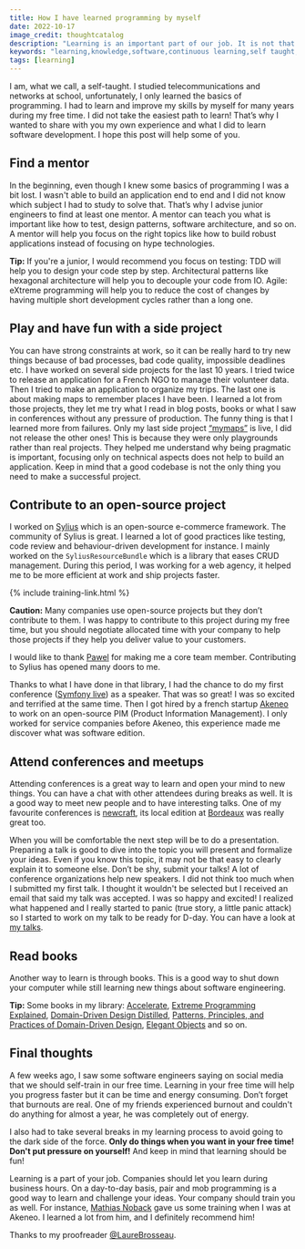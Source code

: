 ```yaml
---
title: How I have learned programming by myself
date: 2022-10-17
image_credit: thoughtcatalog
description: "Learning is an important part of our job. It is not that easy when you don’t know where to start, especially if you're self-taught like me. I share what I did to learn software development for the last 15 years in this blog post."
keywords: "learning,knowledge,software,continuous learning,self taught,mentor,open source,conference,books,burnout,training"
tags: [learning]
---
```


I am, what we call, a self-taught. I studied telecommunications and networks at school, unfortunately, I only learned the basics of programming. I had to learn and improve my skills by myself for many years during my free time. I did not take the easiest path to learn! That’s why I wanted to share with you my own experience and what I did to learn software development. I hope this post will help some of you.

## Find a mentor

In the beginning, even though I knew some basics of programming I was a bit lost. I wasn't able to build an application end to end and I did not know which subject I had to study to solve that.  That’s why I advise junior engineers to find at least one mentor. A mentor can teach you what is important like how to test, design patterns, software architecture, and so on. A mentor will help you focus on the right topics like how to build robust applications instead of focusing on hype technologies.

**Tip:** If you're a junior, I would recommend you focus on testing: TDD will help you to design your code step by step. Architectural patterns like hexagonal architecture will help you to decouple your code from IO. Agile: eXtreme programming will help you to reduce the cost of changes by having multiple short development cycles rather than a long one.

## Play and have fun with a side project

You can have strong constraints at work, so it can be really hard to try new things because of bad processes, bad code quality, impossible deadlines etc. I have worked on several side projects for the last 10 years. I tried twice to release an application for a French NGO to manage their volunteer data. Then I tried to make an application to organize my trips. The last one is about making maps to remember places I have been. I learned a lot from those projects, they let me try what I read in blog posts, books or what I saw in conferences without any pressure of production. The funny thing is that I learned more from failures. Only my last side project [“mymaps”](https://mymaps.world) is live, I did not release the other ones! This is because they were only playgrounds rather than real projects. They helped me understand why being pragmatic is important, focusing only on technical aspects does not help to build an application. Keep in mind that a good codebase is not the only thing you need to make a successful project.

## Contribute to an open-source project

I worked on [Sylius](https://sylius.com) which is an open-source e-commerce framework. The community of Sylius is great. I learned a lot of good practices like testing, code review and behaviour-driven development for instance. I mainly worked on the `SyliusResourceBundle` which is a library that eases CRUD management. During this period, I was working for a web agency, it helped me to be more efficient at work and ship projects faster.

{% include training-link.html %}

**Caution:** Many companies use open-source projects but they don’t contribute to them. I was happy to contribute to this project during my free time, but you should negotiate allocated time with your company to help those projects if they help you deliver value to your customers.

I would like to thank [Pawel](https://pjedrzejewski.com) for making me a core team member. Contributing to Sylius has opened many doors to me.

Thanks to what I have done in that library, I had the chance to do my first conference ([Symfony live](https://live.symfony.com/2015-paris)) as a speaker. That was so great! I was so excited and terrified at the same time. Then I got hired by a french startup [Akeneo](https://www.akeneo.com/) to work on an open-source PIM (Product Information Management). I only worked for service companies before Akeneo, this experience made me discover what was software edition.

## Attend conferences and meetups

Attending conferences is a great way to learn and open your mind to new things. You can have a chat with other attendees during breaks as well. It is a good way to meet new people and to have interesting talks. One of my favourite conferences is [newcraft](http://www.ncrafts.io), its local edition at [Bordeaux](https://bordeaux.ncrafts.io/) was really great too.

When you will be comfortable the next step will be to do a presentation. Preparing a talk is good to dive into the topic you will present and formalize your ideas. Even if you know this topic, it may not be that easy to clearly explain it to someone else. Don’t be shy, submit your talks! A lot of conference organizations help new speakers. I did not think too much when I submitted my first talk. I thought it wouldn't be selected but I received an email that said my talk was accepted. I was so happy and excited! I realized what happened and I really started to panic (true story, a little panic attack) so I started to work on my talk to be ready for D-day. You can have a look at [my talks](http://arnolanglade.github.io/talks.html).

## Read books

Another way to learn is through books. This is a good way to shut down your computer while still learning new things about software engineering.

**Tip:** Some books in my library: [Accelerate](https://www.oreilly.com/library/view/accelerate/9781457191435/), [Extreme Programming Explained](https://www.oreilly.com/library/view/extreme-programming-explained/0201616416/), [Domain-Driven Design Distilled](https://www.oreilly.com/library/view/domain-driven-design-distilled/9780134434964/), [Patterns, Principles, and Practices of Domain-Driven Design](https://www.oreilly.com/library/view/patterns-principles-and/9781118714706/), [Elegant Objects](https://www.yegor256.com/elegant-objects.html) and so on.

## Final thoughts

A few weeks ago, I saw some software engineers saying on social media that we should self-train in our free time. Learning in your free time will help you progress faster but it can be time and energy consuming. Don’t forget that burnouts are real. One of my friends experienced burnout and couldn't do anything for almost a year, he was completely out of energy.

I also had to take several breaks in my learning process to avoid going to the dark side of the force. **Only do things when you want in your free time! Don't put pressure on yourself!** And keep in mind that learning should be fun!

Learning is a part of your job. Companies should let you learn during business hours. On a day-to-day basis, pair and mob programming is a good way to learn and challenge your ideas. Your company should train you as well. For instance, [Mathias Noback](https://matthiasnoback.nl) gave us some training when I was at Akeneo. I learned a lot from him, and I definitely recommend him!

Thanks to my proofreader [@LaureBrosseau](https://www.linkedin.com/in/laurebrosseau).
